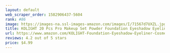 ```yaml
---
layout: default 
﻿web_scraper_order: 1582906437-5604
rank: #86
image: https://images-na.ssl-images-amazon.com/images/I/71567d7UXZL.jpg
title: KOLIGHT 20 Pcs Pro Makeup Set Powder Foundation Eyeshadow Eyeliner Lip Cosmetic…
url: https://www.amazon.com/KOLIGHT-Foundation-Eyeshadow-Eyeliner-Cosmetic/dp/B01HY3ONHG/ref=zg_mw_beauty_86?_encoding=UTF8&psc=1&refRID=YYBFCP7S84ZRSDXVY198
reviews: 4.2 out of 5 stars
price: $4.99 
---
```

